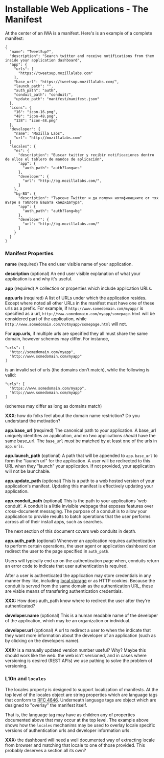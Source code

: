 # Installable Web Applications - The Manifest

At the center of an IWA is a manifest.  Here's is an example of a complete manifest:

    {
      "name": "TweetSup?",
      "description": "Search twitter and receive notifications from them inside your application dashboard",
      "app": {
        "urls": [
          "https://tweetsup.mozillalabs.com"
        ],
        "base_url": "https://tweetsup.mozillalabs.com/",
        "launch_path": "",
        "auth_path": "auth",
        "conduit_path": "conduit/",
        "update_path": "manifest/manifest.json"
      },
      "icons": {
        "16": "icon-16.png",
        "48": "icon-48.png",
        "128": "icon-48.png"
      },
      "developer": {
        "name": "Mozilla Labs",
        "url": "http://mozillalabs.com"
      }
      "locales": {
        "es": {
          "description": "Buscar twitter y recibir notificaciones dentro de ellos el tablero de mandos de aplicación",
          "app": {
            "auth_path": "auth?lang=es"
          },
          "developer": {
            "url": "http://bg.mozillalabs.com/",
          }
        },
        "bg-BG": {
          "description": "Търсене Twitter и да получи нотификациите от тях вътре в таблото Вашата кандидатура",
          "app": {
            "auth_path": "auth?lang=bg"
          },
          "developer": {
            "url": "http://bg.mozillalabs.com/"
          }
        }
      }
    }

### Manifest Properties

**name** (required) The end user visible name of your application.

**description** (optional) An end user visible explanation of what your application is
and why it's useful.

**app** (required) A collection or properties which include application URLs.

**app.urls** (required) A list of URLs under which the application resides.  Except where noted
all other URLs in the manifest must have one of these urls as a prefix.  For example, if
`http://www.somedomain.com/myapp/` is specified as a url, `http://www.somedomain.com/myapp/somepage.html`
will be considered part of the application, while `http://www.somedomain.com/notmyapp/somepage.html` will
not.

For **app.urls**, if multiple urls are specified they all must share the
same domain, however schemes may differ.  For instance,

    "urls": [
      "http://somedomain.com/myapp",
      "http://www.somedomain.com/myapp"
    ]

is an invalid set of urls (the domains don't match), while the following is valid:

    "urls": [
      "https://www.somedomain.com/myapp",
      "http://www.somedomain.com/myapp"
    ]

(schemes may differ as long as domains match)

**XXX**: how do folks feel about the domain name restriction?  Do you understand the motivation?

**app.base_url** (required) The canonical path to your application.  A
base_url uniquely identifies an application, and no two applications
_should_ have the same base_url.  The `base_url` _must_ be matched by at least
one of the urls in `app.urls`.

**app.launch_path** (optional)  A path that will be appended to `app.base_url` to
form the "launch url" for the application.  A user will be redirected to this URL when
they "launch" your application.  If not provided, your application will not be launchable.

**app.update_path** (optional) This is a path to a web hosted version of your application's
manifest.  Updating this manifest is effectively updating your application.

**app.conduit_path** (optional) This is the path to your applications
'web conduit'.  A conduit is a little invisible webpage that exposes
features over cross-document messaging.  The purpose of a conduit is
to allow your application to provide results to batch operations that
the user performs across all of their install apps, such as searches.

The next section of this document covers web conduits in depth.

**app.auth_path** (optional) Whenever an application requires authentication
to perform certain operations, the user agent or application dashboard can
redirect the user to the page specified in `auth_path`.

Users will typically end up on the authentication page when, conduits
return an error code to indicate that user authentication is required.

After a user is authenticated the application may store credentials in
any manner they like, including [local
storage](http://dev.w3.org/html5/webstorage/) or as HTTP cookies.
Because the conduit is served from the same domain as the authentication
URL, these are viable means of transfering authentication credentials.

**XXX:** How does auth_path know where to redirect the user after they're authenticated?

**developer.name** (optional) This is a human readable name of the developer
of the application, which may be an organization or individual.

**developer.url** (optional) A url to redirect a user to when the indicate that they
want more information about the developer of an application (such as by clicking
on the developers name).

**XXX:** is a manually updated version number useful?  Why?  Maybe this
should work like the web.  the web isn't versioned, and in cases where
versioning is desired (REST APIs) we use pathing to solve the problem
of versioning.

### L10n and `locales`

The locales property is designed to support localization of manifests.  At the top
level of the locales object are string properties which are language tags
that conform to [RFC 4646](http://www.ietf.org/rfc/rfc4646.txt).  Underneath
language tags are object which are designed to "overlay" the manifest itself.

That is, the language tag may have as children any of properties documented above
that may occur at the top level.  The example above shows how the `locales` 
mechanims may be used to overlay locale specific versions of authentication 
urls and developer information urls.

**XXX:** the dashboard will need a well documented way of extracting locale from
browser and matching that locale to one of those provided.  This probably deserves
a section all its own?

